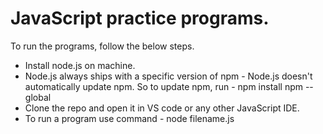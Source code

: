 # JavaScript practice programs.
 
 
To run the programs, follow the below steps.
   - Install node.js on machine. 
   - Node.js always ships with a specific version of npm - Node.js doesn't automatically update npm. So to update npm, run - npm install npm --global
   - Clone the repo and open it in VS code or any other JavaScript IDE.
   - To run a program use command - node filename.js 
